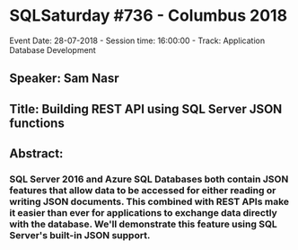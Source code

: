 # SQLSaturday #736 - Columbus 2018
Event Date: 28-07-2018 - Session time: 16:00:00 - Track: Application  Database Development
## Speaker: Sam Nasr
## Title: Building REST API using SQL Server JSON functions
## Abstract:
### SQL Server 2016 and Azure SQL Databases both contain JSON features that allow data to be accessed for either reading or writing JSON documents.  This combined with REST APIs make it easier than ever for applications to exchange data directly with the database.  We'll demonstrate this feature using SQL Server's built-in JSON support.
